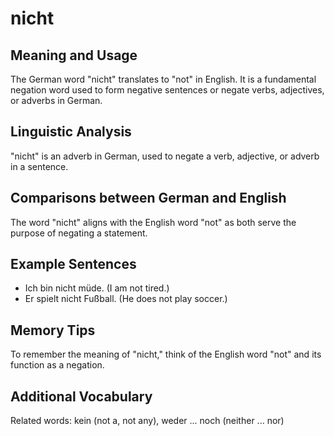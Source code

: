 # nicht
## Meaning and Usage
The German word "nicht" translates to "not" in English. It is a fundamental negation word used to form negative sentences or negate verbs, adjectives, or adverbs in German.

## Linguistic Analysis
"nicht" is an adverb in German, used to negate a verb, adjective, or adverb in a sentence.

## Comparisons between German and English
The word "nicht" aligns with the English word "not" as both serve the purpose of negating a statement.

## Example Sentences
- Ich bin nicht müde. (I am not tired.)
- Er spielt nicht Fußball. (He does not play soccer.)

## Memory Tips
To remember the meaning of "nicht," think of the English word "not" and its function as a negation.

## Additional Vocabulary
Related words: kein (not a, not any), weder ... noch (neither ... nor)